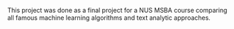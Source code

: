 This project was done as a final project for a NUS MSBA course comparing all famous machine learning algorithms and text analytic approaches. 

